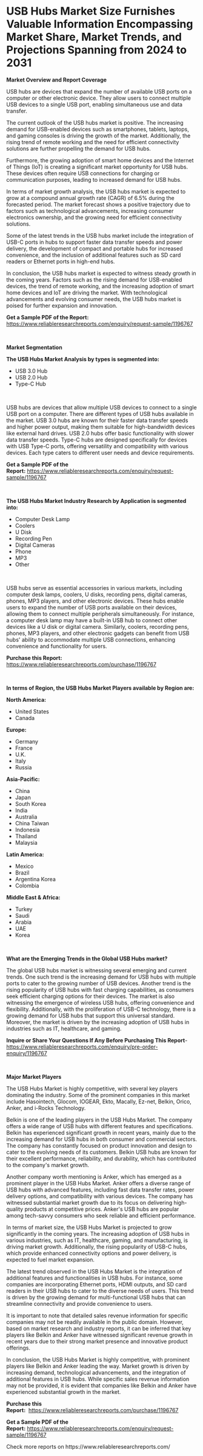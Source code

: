 <p><h1>USB Hubs Market Size Furnishes Valuable Information Encompassing Market Share, Market Trends, and Projections Spanning from 2024 to 2031</h1></p><p><strong>Market Overview and Report Coverage</strong></p>
<p><p>USB hubs are devices that expand the number of available USB ports on a computer or other electronic device. They allow users to connect multiple USB devices to a single USB port, enabling simultaneous use and data transfer.</p><p>The current outlook of the USB hubs market is positive. The increasing demand for USB-enabled devices such as smartphones, tablets, laptops, and gaming consoles is driving the growth of the market. Additionally, the rising trend of remote working and the need for efficient connectivity solutions are further propelling the demand for USB hubs. </p><p>Furthermore, the growing adoption of smart home devices and the Internet of Things (IoT) is creating a significant market opportunity for USB hubs. These devices often require USB connections for charging or communication purposes, leading to increased demand for USB hubs.</p><p>In terms of market growth analysis, the USB hubs market is expected to grow at a compound annual growth rate (CAGR) of 6.5% during the forecasted period. The market forecast shows a positive trajectory due to factors such as technological advancements, increasing consumer electronics ownership, and the growing need for efficient connectivity solutions.</p><p>Some of the latest trends in the USB hubs market include the integration of USB-C ports in hubs to support faster data transfer speeds and power delivery, the development of compact and portable hubs for increased convenience, and the inclusion of additional features such as SD card readers or Ethernet ports in high-end hubs.</p><p>In conclusion, the USB hubs market is expected to witness steady growth in the coming years. Factors such as the rising demand for USB-enabled devices, the trend of remote working, and the increasing adoption of smart home devices and IoT are driving the market. With technological advancements and evolving consumer needs, the USB hubs market is poised for further expansion and innovation.</p></p>
<p><strong>Get a Sample PDF of the Report:</strong> <a href="https://www.reliableresearchreports.com/enquiry/request-sample/1196767">https://www.reliableresearchreports.com/enquiry/request-sample/1196767</a></p>
<p>&nbsp;</p>
<p><strong>Market Segmentation</strong></p>
<p><strong>The USB Hubs Market Analysis by types is segmented into:</strong></p>
<p><ul><li>USB 3.0 Hub</li><li>USB 2.0 Hub</li><li>Type-C Hub</li></ul></p>
<p>&nbsp;</p>
<p><p>USB hubs are devices that allow multiple USB devices to connect to a single USB port on a computer. There are different types of USB hubs available in the market. USB 3.0 hubs are known for their faster data transfer speeds and higher power output, making them suitable for high-bandwidth devices like external hard drives. USB 2.0 hubs offer basic functionality with slower data transfer speeds. Type-C hubs are designed specifically for devices with USB Type-C ports, offering versatility and compatibility with various devices. Each type caters to different user needs and device requirements.</p></p>
<p><strong>Get a Sample PDF of the Report:</strong>&nbsp;<a href="https://www.reliableresearchreports.com/enquiry/request-sample/1196767">https://www.reliableresearchreports.com/enquiry/request-sample/1196767</a></p>
<p>&nbsp;</p>
<p><strong>The USB Hubs Market Industry Research by Application is segmented into:</strong></p>
<p><ul><li>Computer Desk Lamp</li><li>Coolers</li><li>U Disk</li><li>Recording Pen</li><li>Digital Cameras</li><li>Phone</li><li>MP3</li><li>Other</li></ul></p>
<p>&nbsp;</p>
<p><p>USB hubs serve as essential accessories in various markets, including computer desk lamps, coolers, U disks, recording pens, digital cameras, phones, MP3 players, and other electronic devices. These hubs enable users to expand the number of USB ports available on their devices, allowing them to connect multiple peripherals simultaneously. For instance, a computer desk lamp may have a built-in USB hub to connect other devices like a U disk or digital camera. Similarly, coolers, recording pens, phones, MP3 players, and other electronic gadgets can benefit from USB hubs' ability to accommodate multiple USB connections, enhancing convenience and functionality for users.</p></p>
<p><strong>Purchase this Report:</strong>&nbsp; <a href="https://www.reliableresearchreports.com/purchase/1196767">https://www.reliableresearchreports.com/purchase/1196767</a></p>
<p>&nbsp;</p>
<p><strong>In terms of Region, the USB Hubs Market Players available by Region are:</strong></p>
<p>
    <p> <strong> North America: </strong>
        <ul>
            <li>United States</li>
            <li>Canada</li>
        </ul>
        </p> 
    <p> <strong> Europe: </strong>
        <ul>
            <li>Germany</li>
            <li>France</li>
            <li>U.K.</li>
            <li>Italy</li>
            <li>Russia</li>
        </ul>
        </p> 
    <p> <strong> Asia-Pacific: </strong>
        <ul>
            <li>China</li>
            <li>Japan</li>
            <li>South Korea</li>
            <li>India</li>
            <li>Australia</li>
            <li>China Taiwan</li>
            <li>Indonesia</li>
            <li>Thailand</li>
            <li>Malaysia</li>
        </ul>
        </p> 
    <p> <strong> Latin America: </strong>
        <ul>
            <li>Mexico</li>
            <li>Brazil</li>
            <li>Argentina Korea</li>
            <li>Colombia</li>
        </ul>
        </p> 
    <p> <strong> Middle East & Africa: </strong>
        <ul>
            <li>Turkey</li>
            <li>Saudi</li>
            <li>Arabia</li>
            <li>UAE</li>
            <li>Korea</li>
        </ul>
    </p>
    </p>
<p>&nbsp;</p>
<p><strong>What are the Emerging Trends in the Global USB Hubs market?</strong></p>
<p><p>The global USB hubs market is witnessing several emerging and current trends. One such trend is the increasing demand for USB hubs with multiple ports to cater to the growing number of USB devices. Another trend is the rising popularity of USB hubs with fast charging capabilities, as consumers seek efficient charging options for their devices. The market is also witnessing the emergence of wireless USB hubs, offering convenience and flexibility. Additionally, with the proliferation of USB-C technology, there is a growing demand for USB hubs that support this universal standard. Moreover, the market is driven by the increasing adoption of USB hubs in industries such as IT, healthcare, and gaming.</p></p>
<p><strong>Inquire or Share Your Questions If Any Before Purchasing This Report</strong>- <a href="https://www.reliableresearchreports.com/enquiry/pre-order-enquiry/1196767">https://www.reliableresearchreports.com/enquiry/pre-order-enquiry/1196767</a></p>
<p>&nbsp;</p>
<p><strong>Major Market Players</strong></p>
<p><p>The USB Hubs Market is highly competitive, with several key players dominating the industry. Some of the prominent companies in this market include Hasointech, Glocom, IOGEAR, Ekto, Macally, Ez-net, Belkin, Orico, Anker, and i-Rocks Technology.</p><p>Belkin is one of the leading players in the USB Hubs Market. The company offers a wide range of USB hubs with different features and specifications. Belkin has experienced significant growth in recent years, mainly due to the increasing demand for USB hubs in both consumer and commercial sectors. The company has constantly focused on product innovation and design to cater to the evolving needs of its customers. Belkin USB hubs are known for their excellent performance, reliability, and durability, which has contributed to the company's market growth.</p><p>Another company worth mentioning is Anker, which has emerged as a prominent player in the USB Hubs Market. Anker offers a diverse range of USB hubs with advanced features, including fast data transfer rates, power delivery options, and compatibility with various devices. The company has witnessed substantial market growth due to its focus on delivering high-quality products at competitive prices. Anker's USB hubs are popular among tech-savvy consumers who seek reliable and efficient performance.</p><p>In terms of market size, the USB Hubs Market is projected to grow significantly in the coming years. The increasing adoption of USB hubs in various industries, such as IT, healthcare, gaming, and manufacturing, is driving market growth. Additionally, the rising popularity of USB-C hubs, which provide enhanced connectivity options and power delivery, is expected to fuel market expansion.</p><p>The latest trend observed in the USB Hubs Market is the integration of additional features and functionalities in USB hubs. For instance, some companies are incorporating Ethernet ports, HDMI outputs, and SD card readers in their USB hubs to cater to the diverse needs of users. This trend is driven by the growing demand for multi-functional USB hubs that can streamline connectivity and provide convenience to users.</p><p>It is important to note that detailed sales revenue information for specific companies may not be readily available in the public domain. However, based on market research and industry reports, it can be inferred that key players like Belkin and Anker have witnessed significant revenue growth in recent years due to their strong market presence and innovative product offerings.</p><p>In conclusion, the USB Hubs Market is highly competitive, with prominent players like Belkin and Anker leading the way. Market growth is driven by increasing demand, technological advancements, and the integration of additional features in USB hubs. While specific sales revenue information may not be provided, it is evident that companies like Belkin and Anker have experienced substantial growth in the market.</p></p>
<p><strong>Purchase this Report:</strong>&nbsp;&nbsp;<a href="https://www.reliableresearchreports.com/purchase/1196767">https://www.reliableresearchreports.com/purchase/1196767</a></p>
<p></p>
<p><strong>Get a Sample PDF of the Report:</strong>&nbsp;<a href="https://www.reliableresearchreports.com/enquiry/request-sample/1196767">https://www.reliableresearchreports.com/enquiry/request-sample/1196767</a></p>
<p>Check more reports on https://www.reliableresearchreports.com/</p>